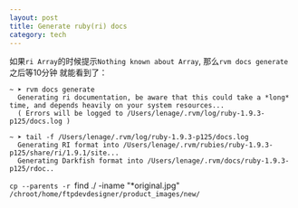 ```yaml
---
layout: post
title: Generate ruby(ri) docs
category: tech
---
```

如果`ri Array`的时候提示`Nothing known about Array`, 那么`rvm docs generate` 之后等10分钟
就能看到了：

    ~ ➤ rvm docs generate
      Generating ri documentation, be aware that this could take a *long* time, and depends heavily on your system resources...
      ( Errors will be logged to /Users/lenage/.rvm/log/ruby-1.9.3-p125/docs.log )

    ~ ➤ tail -f /Users/lenage/.rvm/log/ruby-1.9.3-p125/docs.log
      Generating RI format into /Users/lenage/.rvm/rubies/ruby-1.9.3-p125/share/ri/1.9.1/site...
      Generating Darkfish format into /Users/lenage/.rvm/docs/ruby-1.9.3-p125/rdoc..

`cp --parents -r `find ./ -iname "*original.jpg"` /chroot/home/ftpdevdesigner/product_images/new/`
